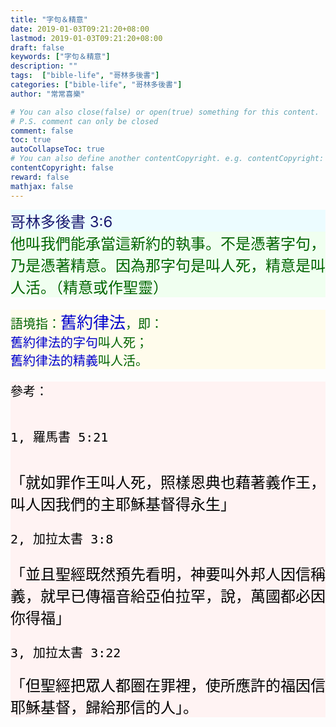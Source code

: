 ```yaml
---
title: "字句＆精意"
date: 2019-01-03T09:21:20+08:00
lastmod: 2019-01-03T09:21:20+08:00
draft: false
keywords: ["字句＆精意"]
description: ""
tags:  ["bible-life", "哥林多後書"]
categories: ["bible-life", "哥林多後書"]
author: "常常喜樂"

# You can also close(false) or open(true) something for this content.
# P.S. comment can only be closed
comment: false
toc: true
autoCollapseToc: true
# You can also define another contentCopyright. e.g. contentCopyright: "This is another copyright."
contentCopyright: false
reward: false
mathjax: false
---
```


<div style="background-color:#ECFCFF"><font size="5", color="#191970">
哥林多後書 3:6
</font>
</div>

<div style="background-color:#F0FFF0"><font size="5", color="#006400">
他叫我們能承當這新約的執事。不是憑著字句，乃是憑著精意。因為那字句是叫人死，精意是叫人活。（精意或作聖靈）
</font>
</div>

<div style="background-color:#FFFCEC"><font size="5", color="#006400">
<pre>
語境指：<font size="6", color="#0000CD">舊約律法</font>，即：
<font color="#0000CD">舊約律法的字句</font>叫人死；
<font color="#0000CD">舊約律法的精義</font>叫人活。
</pre>
</font>
</div>

<div style="background-color:#FFF3F3"><font size="5", color="#000000">
<pre>
參考：

1, 羅馬書 5:21
</pre>
「就如罪作王叫人死，照樣恩典也藉著義作王，叫人因我們的主耶穌基督得永生」
<pre>
2, 加拉太書 3:8
</pre>
「並且聖經既然預先看明，神要叫外邦人因信稱義，就早已傳福音給亞伯拉罕，說，萬國都必因你得福」
<pre>
3, 加拉太書 3:22  
</pre>
「但聖經把眾人都圈在罪裡，使所應許的福因信耶穌基督，歸給那信的人」。
</font>
</div>